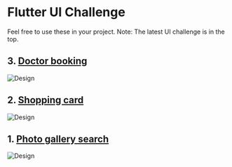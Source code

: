 # Flutter UI Challenge

Feel free to use these in your project. Note: The latest UI challenge is in the top.

## 3. [Doctor booking](https://github.com/qani-ajdini/flutter_ui_doctor_booking)
![Design](https://github.com/qani-ajdini/flutter_ui_doctor_booking/raw/master/image/demo.gif)
## 2. [Shopping card](https://github.com/qani-ajdini/flutter_ui_shopping_card)
![Design](https://media0.giphy.com/media/dsd62Exqc7ybWEmjYo/giphy.gif)
## 1. [Photo gallery search](https://github.com/qani-ajdini/flutter-ui-photo-gallery-search)
![Design](https://github.com/qani-ajdini/flutter-ui-photo-gallery-search/blob/master/docs/inspiration.gif)
